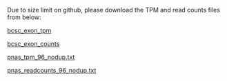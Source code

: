 Due to size limit on github, please download the TPM and read counts files from below:

[bcsc_exon_tpm](https://drive.google.com/file/d/1tkSDGo3Ekjc-awnBK7RYmoxdV4OuhtPw/view?usp=sharing)

[bcsc_exon_counts](https://drive.google.com/file/d/1tjqohbCDJV7Sin00q3xtWI73tdisvHIl/view?usp=sharing)

[pnas_tpm_96_nodup.txt](https://drive.google.com/file/d/1GrlYWC7zii7fLKPs_5ihOq4Uuo9IdxTN/view?usp=sharing)

[pnas_readcounts_96_nodup.txt](https://drive.google.com/file/d/1WZxrE1sR-t2vN9PPUXhDwJFTK--TkI9Q/view?usp=sharing)
